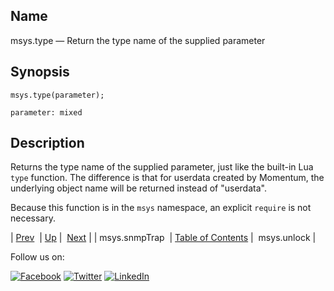 <a name="lua.ref.msys.type"></a>
## Name

msys.type — Return the type name of the supplied parameter

<a name="idp16426032"></a>
## Synopsis

`msys.type(parameter);`

`parameter: mixed`<a name="idp16428992"></a>
## Description

Returns the type name of the supplied parameter, just like the built-in Lua `type` function. The difference is that for userdata created by Momentum, the underlying object name will be returned instead of "userdata".

Because this function is in the `msys` namespace, an explicit `require` is not necessary.

| [Prev](lua.ref.msys.snmpTrap.php)  | [Up](lua.function.details.php) |  [Next](lua.ref.msys.unlock.php) |
| msys.snmpTrap  | [Table of Contents](index.php) |  msys.unlock |

Follow us on:

[![Facebook](https://support.messagesystems.com/images/icon-facebook.png)](http://www.facebook.com/messagesystems) [![Twitter](https://support.messagesystems.com/images/icon-twitter.png)](http://twitter.com/#!/MessageSystems) [![LinkedIn](https://support.messagesystems.com/images/icon-linkedin.png)](http://www.linkedin.com/company/message-systems)